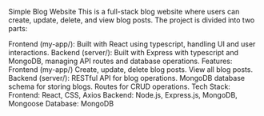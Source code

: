 Simple Blog Website
This is a full-stack blog website where users can create, update, delete, and view blog posts. The project is divided into two parts:

Frontend (my-app/): Built with React using typescript, handling UI and user interactions.
Backend (server/): Built with Express with typescript and MongoDB, managing API routes and database operations.
Features:
Frontend (my-app/)
Create, update, delete blog posts.
View all blog posts.
Backend (server/):
RESTful API for blog operations.
MongoDB database schema for storing blogs.
Routes for CRUD operations.
Tech Stack:
Frontend: React, CSS, Axios
Backend: Node.js, Express.js, MongoDB, Mongoose
Database: MongoDB

